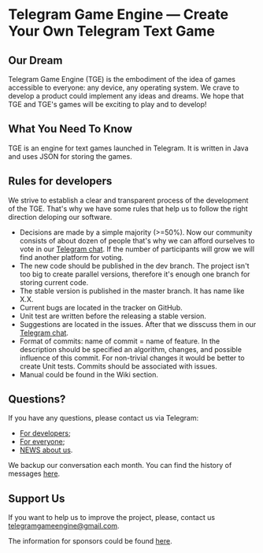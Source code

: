 Telegram Game Engine — Create Your Own Telegram Text Game
==================================================


Our Dream
--------------------------------------
Telegram Game Engine (TGE) is the embodiment of the idea of games accessible to everyone: any device, any operating system. We crave to develop a product could implement any ideas and dreams. We hope that TGE and TGE's games will be exciting to play and to develop!

What You Need To Know
--------------------------------------
TGE is an engine for text games launched in Telegram. It is written in Java and uses JSON for storing the games.

Rules for developers
--------------------------------------
We strive to establish a clear and transparent process of the development of the TGE. That's why we have some rules that help us to follow the right direction deloping our software.
- Decisions are made by a simple majority (>=50%). Now our community consists of about dozen of people that's why we can afford ourselves to vote in our [Telegram chat](https://telegram.me/joinchat/Cgfq7T90hVE9YGfrHsEasQ). If the number of participants will grow we will find another platform for voting.
- The new code should be published in the dev branch. The project isn't too big to create parallel versions, therefore it's enough one branch for storing current code. 
- The stable version is published in the master branch. It has name like X.X.
- Current bugs are located in the tracker on GitHub.
- Unit test are written before the releasing a stable version.
- Suggestions are located in the issues. After that we disscuss them in our [Telegram chat](https://telegram.me/joinchat/Cgfq7T90hVE9YGfrHsEasQ).
- Format of commits: name of commit = name of feature. In the description should be specified an algorithm, changes, and possible influence of this commit. For non-trivial changes it would be better to create Unit tests. Commits should be associated with issues.
- Manual could be found in the Wiki section.

Questions?
--------------------------------------
If you have any questions, please contact us via Telegram:
- [For developers](https://telegram.me/joinchat/Cgfq7T90hVE9YGfrHsEasQ);
- [For everyone](https://telegram.me/gamebottelegram);
- [NEWS about us](https://telegram.me/gamebottelegramusers).

We backup our conversation each month. You can find the history of messages [here](https://drive.google.com/open?id=0B_nRblfwQpXXTnlzVU9MZ29NTzQ).

Support Us
--------------------------------------
If you want to help us to improve the project, please, contact us [telegramgameengine@gmail.com](mailto:telegramgameengine@gmail.com). 

The information for sponsors could be found [here](https://github.com/AndreyKoryakin/QuestBot/blob/master/TGE.pdf).
